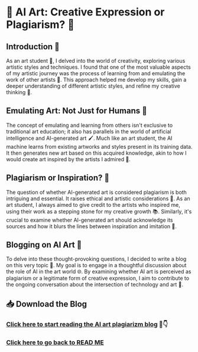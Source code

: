 # 🎨 AI Art: Creative Expression or Plagiarism? 🤖

## Introduction 🚀

As an art student 🎨, I delved into the world of creativity, exploring various artistic styles and techniques. I found that one of the most valuable aspects of my artistic journey was the process of learning from and emulating the work of other artists 🌟. This approach helped me develop my skills, gain a deeper understanding of different artistic styles, and refine my creative thinking 🧠.

## Emulating Art: Not Just for Humans 🤖

The concept of emulating and learning from others isn't exclusive to traditional art education; it also has parallels in the world of artificial intelligence and AI-generated art 🖌️. Much like an art student, the AI machine learns from existing artworks and styles present in its training data. It then generates new art based on this acquired knowledge, akin to how I would create art inspired by the artists I admired 🤯.

## Plagiarism or Inspiration? 🤔

The question of whether AI-generated art is considered plagiarism is both intriguing and essential. It raises ethical and artistic considerations 🤨. As an art student, I always aimed to give credit to the artists who inspired me, using their work as a stepping stone for my creative growth 📚. Similarly, it's crucial to examine whether AI-generated art should acknowledge its sources and how it blurs the lines between inspiration and imitation 🤷.

## Blogging on AI Art 📝

To delve into these thought-provoking questions, I decided to write a blog on this very topic 📖. My goal is to engage in a thoughtful discussion about the role of AI in the art world 🌐. By examining whether AI art is perceived as plagiarism or a legitimate form of creative expression, I aim to contribute to the ongoing conversation about the intersection of technology and art 🤝.

## 📥 Download the Blog

### [Click here to start reading the AI art plagiarizm blog](Part_1.md) 📄👇
### [Click here to go back to READ ME](https://khadija-mahmoud.github.io/ai_art_plagiarism_post/)
